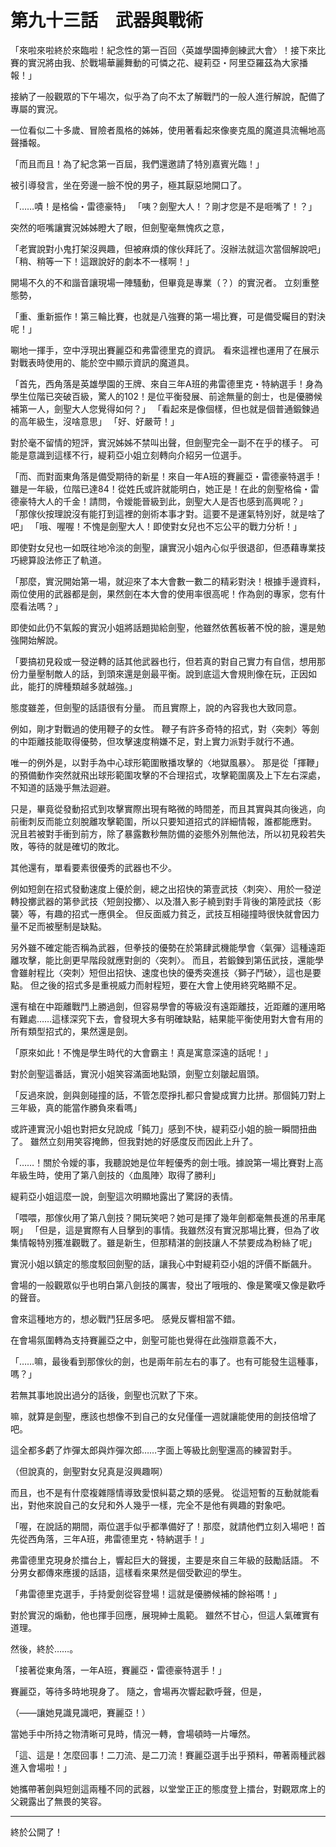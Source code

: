 # 第九十三話　武器與戰術

「來啦來啦終於來臨啦！紀念性的第一百回〈英雄學園捧劍練武大會〉！接下來比賽的實況將由我、於戰場華麗舞動的可憐之花、緹莉亞・阿里亞羅茲為大家播報！」

接納了一般觀眾的下午場次，似乎為了向不太了解戰鬥的一般人進行解說，配備了專屬的實況。

一位看似二十多歲、冒險者風格的姊姊，使用著看起來像麥克風的魔道具流暢地高聲播報。

「而且而且！為了紀念第一百屆，我們還邀請了特別嘉賓光臨！」

被引導發言，坐在旁邊一臉不悅的男子，極其厭惡地開口了。

「……嘖！是格倫・雷德豪特」
「咦？劍聖大人！？剛才您是不是咂嘴了！？」

突然的咂嘴讓實況姊姊瞪大了眼，但劍聖毫無愧疚之意，

「老實說對小鬼打架沒興趣，但被麻煩的傢伙拜託了。沒辦法就這次當個解說吧」
「稍、稍等一下！這跟說好的劇本不一樣啊！」

開場不久的不和諧音讓現場一陣騷動，但畢竟是專業（？）的實況者。
立刻重整態勢，

「重、重新振作！第三輪比賽，也就是八強賽的第一場比賽，可是備受矚目的對決呢！」

唰地一揮手，空中浮現出賽麗亞和弗雷德里克的資訊。
看來這裡也運用了在展示對戰表時使用的、能於空中顯示資訊的魔道具。

「首先，西角落是英雄學園的王牌、來自三年A班的弗雷德里克・特納選手！身為學生位階已突破百級，驚人的102！是位平衡發展、前途無量的劍士，也是優勝候補第一人，劍聖大人您覺得如何？」
「看起來是像個樣，但也就是個普通鍛鍊過的高年級生，沒啥意思」
「好、好嚴苛！」

對於毫不留情的短評，實況姊姊不禁叫出聲，但劍聖完全一副不在乎的樣子。
可能是意識到這樣不行，緹莉亞小姐立刻轉向介紹另一位選手。

「而、而對面東角落是備受期待的新星！來自一年A班的賽麗亞・雷德豪特選手！雖是一年級，位階已達84！從姓氏或許就能明白，她正是！在此的劍聖格倫・雷德豪特大人的千金！請問，令嬡能晉級到此，劍聖大人是否也感到高興呢？」
「那傢伙按理說沒有能打到這裡的劍術本事才對。這要不是運氣特別好，就是啥了吧」
「哦、喔喔！不愧是劍聖大人！即使對女兒也不忘公平的戰力分析！」

即使對女兒也一如既往地冷淡的劍聖，讓實況小姐內心似乎很退卻，但憑藉專業技巧總算設法修正了軌道。

「那麼，實況開始第一場，就迎來了本大會數一數二的精彩對決！根據手邊資料，兩位使用的武器都是劍，果然劍在本大會的使用率很高呢！作為劍的專家，您有什麼看法嗎？」

即使如此仍不氣餒的實況小姐將話題拋給劍聖，他雖然依舊板著不悅的臉，還是勉強開始解說。

「要搞初見殺或一發逆轉的話其他武器也行，但若真的對自己實力有自信，想用那份力量壓制敵人的話，到頭來還是劍最平衡。說到底這大會規則像在玩，正因如此，能打的牌種類越多就越強。」

態度雖差，但劍聖的話語很有分量。
而且實際上，說的內容我也大致同意。

例如，剛才對戰過的使用鞭子的女性。
鞭子有許多奇特的招式，對〈突刺〉等劍的中距離技能取得優勢，但攻擊速度稍嫌不足，對上實力派對手就行不通。

唯一的例外是，以對手為中心球形範圍散播攻擊的〈地獄風暴〉。
那是從「揮鞭」的預備動作突然就飛出球形範圍攻擊的不合理招式，攻擊範圍廣及上下左右深處，不知道的話幾乎無法迴避。

只是，畢竟從發動招式到攻擊實際出現有略微的時間差，而且其實與其向後逃，向前衝刺反而能立刻脫離攻擊範圍，所以只要知道招式的詳細情報，誰都能應對。
況且若被對手衝到前方，除了暴露數秒無防備的姿態外別無他法，所以初見殺若失敗，等待的就是確切的敗北。

其他還有，單看要素很優秀的武器也不少。

例如短劍在招式發動速度上優於劍，總之出招快的第壹武技〈刺突〉、用於一發逆轉投擲武器的第參武技〈短劍投擲〉、以及潛入影子繞到對手背後的第陸武技〈影襲〉等，有趣的招式一應俱全。
但反面威力貧乏，武技互相碰撞時很快就會因力量不足而被壓制是缺點。

另外雖不確定能否稱為武器，但拳技的優勢在於第肆武機能學會〈氣彈〉這種遠距離攻擊，能比劍更早階段就應對劍的〈突刺〉。
而且，若鍛鍊到第伍武技，還能學會雖射程比〈突刺〉短但出招快、速度也快的優秀突進技〈獅子鬥破〉，這也是要點。
但之後的招式多是重視威力而射程短，要在大會上使用終究略顯不足。

還有槍在中距離戰鬥上勝過劍，但容易學會的等級沒有遠距離技，近距離的運用略有難處……這樣深究下去，會發現大多有明確缺點，結果能平衡使用對大會有用的所有類型招式的，果然還是劍。

「原來如此！不愧是學生時代的大會霸主！真是寓意深遠的話呢！」

對於劍聖這番話，實況小姐笑容滿面地點頭，劍聖立刻皺起眉頭。

「反過來說，劍與劍碰撞的話，不管怎麼掙扎都只會變成實力比拼。那個鈍刀對上三年級，真的能當作勝負來看嗎」

或許連實況小姐也對把女兒說成「鈍刀」感到不快，緹莉亞小姐的臉一瞬間扭曲了。
雖然立刻用笑容掩飾，但我對她的好感度反而因此上升了。

「……！關於令嬡的事，我聽說她是位年輕優秀的劍士哦。據說第一場比賽對上高年級生時，使用了第八劍技的〈血風陣〉取得了勝利」

緹莉亞小姐這麼一說，劍聖這次明顯地露出了驚訝的表情。

「喂喂，那傢伙用了第八劍技？開玩笑吧？她可是揮了幾年劍都毫無長進的吊車尾啊」
「但是，這是實際有人目擊到的事情。我雖然沒有實況那場比賽，但為了收集情報特別獲准觀戰了。雖是新生，但那精湛的劍技讓人不禁要成為粉絲了呢」

實況小姐以鎮定的態度駁回劍聖的話，讓我心中對緹莉亞小姐的評價不斷飆升。

會場的一般觀眾似乎也明白第八劍技的厲害，發出了哦哦的、像是驚嘆又像是歡呼的聲音。

會來這種地方的，想必戰鬥狂居多吧。
感覺反響相當不錯。

在會場氛圍轉為支持賽麗亞之中，劍聖可能也覺得在此強辯意義不大，

「……嘛，最後看到那傢伙的劍，也是兩年前左右的事了。也有可能發生這種事，嗎？」

若無其事地說出過分的話後，劍聖也沉默了下來。

嘛，就算是劍聖，應該也想像不到自己的女兒僅僅一週就讓能使用的劍技倍增了吧。

這全都多虧了炸彈太郎與炸彈次郎……字面上等級比劍聖還高的練習對手。

（但說真的，劍聖對女兒真是沒興趣啊）

而且，也不是有什麼複雜隱情導致愛恨糾葛之類的感覺。
從這短暫的互動就能看出，對他來說自己的女兒和外人幾乎一樣，完全不是他有興趣的對象吧。

「喔，在說話的期間，兩位選手似乎都準備好了！那麼，就請他們立刻入場吧！首先從西角落，三年A班，弗雷德里克・特納選手！」

弗雷德里克現身於擂台上，響起巨大的聲援，主要是來自三年級的鼓勵話語。
不分男女都傳來應援的話語，這樣看來果然是個受歡迎的學生。

「弗雷德里克選手，手持愛劍從容登場！這就是優勝候補的餘裕嗎！」

對於實況的煽動，他也揮手回應，展現紳士風範。
雖然不甘心，但這人氣確實有道理。

然後，終於……。

「接著從東角落，一年A班，賽麗亞・雷德豪特選手！」

賽麗亞，等待多時地現身了。
隨之，會場再次響起歡呼聲，但是，

（――讓她見識見識吧，賽麗亞！）

當她手中所持之物清晰可見時，情況一轉，會場頓時一片嘩然。

「這、這是！怎麼回事！二刀流、是二刀流！賽麗亞選手出乎預料，帶著兩種武器進入會場啦！」

她攜帶著劍與短劍這兩種不同的武器，以堂堂正正的態度登上擂台，對觀眾席上的父親露出了無畏的笑容。

---

終於公開了！